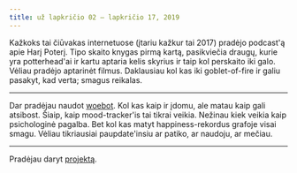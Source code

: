 ```yaml
---
title: už lapkričio 02 – lapkričio 17, 2019
---
```


Kažkoks tai čiūvakas internetuose (įtariu kažkur tai 2017) pradėjo
podcast'ą apie Harį Poterį. Tipo skaito knygas pirmą kartą, pasikviečia
draugų, kurie yra potterhead'ai ir kartu aptaria kelis skyrius ir taip
kol perskaito iki galo. Vėliau pradėjo aptarinėt filmus. Daklausiau kol
kas iki goblet-of-fire ir galiu pasakyt, kad verta; smagus reikalas.

---

Dar pradėjau naudot [woebot][]. Kol kas kaip ir įdomu, ale matau kaip
gali atsibost. Šiaip, kaip mood-tracker'is tai tikrai veikia. Nežinau
kiek veikia kaip psichologinė pagalba. Bet kol kas matyt
happiness-rekordus grafoje visai smagu. Vėliau tikriausiai
paupdate'insiu ar patiko, ar naudoju, ar mečiau.

[woebot]: https://woebot.io/

---

Pradėjau daryt [projektą][projektas].

[projektas]: http://projektas.kartais.lt/
